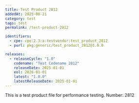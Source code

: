 ```yaml
---
title: Test Product 2812
addedAt: 2025-08-21
category: test
tags: test
permalink: /test-product-2812

identifiers:
  - cpe: cpe:2.3:a:testvendor:test_product_2812
  - purl: pkg:generic/test_product_2812@1.0.0

releases:
  - releaseCycle: "1.0"
    codename: "Test Codename 2812"
    releaseDate: 2025-01-01
    eol: 2026-01-01
    latest: "1.0.0"
    latestReleaseDate: 2025-01-01
---
```


This is a test product file for performance testing. Number: 2812
